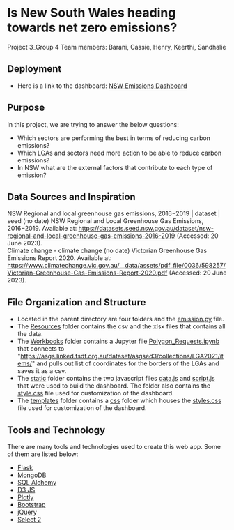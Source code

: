# Is New South Wales heading towards net zero emissions?
Project 3_Group 4
Team members: Barani, Cassie, Henry, Keerthi, Sandhalie

## Deployment
* Here is a link to the dashboard: [NSW Emissions Dashboard](https://misscoffeecassie.github.io/Project3_Group4/templates/)

## Purpose
In this project, we are trying to answer the below questions:
* Which sectors are performing the best in terms of reducing carbon emissions?
* Which LGAs and sectors need more action to be able to reduce carbon emissions?
* In NSW what are the external factors that contribute to each type of emission?

## Data Sources and Inspiration
NSW Regional and local greenhouse gas emissions, 2016−2019 | dataset | seed (no date) NSW Regional and Local Greenhouse Gas Emissions, 2016−2019. Available at: https://datasets.seed.nsw.gov.au/dataset/nsw-regional-and-local-greenhouse-gas-emissions-2016-2019 (Accessed: 20 June 2023).  
Climate change - climate change (no date) Victorian Greenhouse Gas Emissions Report 2020. Available at: https://www.climatechange.vic.gov.au/__data/assets/pdf_file/0036/598257/Victorian-Greenhouse-Gas-Emissions-Report-2020.pdf (Accessed: 20 June 2023). 

## File Organization and Structure
* Located in the parent directory are four folders and the [emission.py](https://github.com/Misscoffeecassie/Project3_Group4/blob/main/emission.py) file.
* The [Resources](https://github.com/Misscoffeecassie/Project3_Group4/tree/main/Resources) folder contains the csv and the xlsx files that contains all the data.
* The [Workbooks](https://github.com/Misscoffeecassie/Project3_Group4/tree/main/Workbooks) folder contains a Jupyter file [Polygon_Requests.ipynb](https://github.com/Misscoffeecassie/Project3_Group4/blob/17946fe682ed9f142e3a2749319cfd9efb1f05fe/Workbooks/Polygon_Requests.ipynb) that connects to "https://asgs.linked.fsdf.org.au/dataset/asgsed3/collections/LGA2021/items/" and pulls out  list of coordinates for the borders of the LGAs and saves it as a csv.
* The [static](https://github.com/Misscoffeecassie/Project3_Group4/tree/main/static) folder contains the two javascript files [data.js](https://github.com/Misscoffeecassie/Project3_Group4/blob/17946fe682ed9f142e3a2749319cfd9efb1f05fe/static/data.js) and [script.js](https://github.com/Misscoffeecassie/Project3_Group4/blob/17946fe682ed9f142e3a2749319cfd9efb1f05fe/static/script.js) that were used to build the dashboard. The folder also contains the [style.css](https://github.com/Misscoffeecassie/Project3_Group4/blob/17946fe682ed9f142e3a2749319cfd9efb1f05fe/static/style.css) file used for customization of the dashboard.
* The [templates](https://github.com/Misscoffeecassie/Project3_Group4/tree/main/templates) folder contains a [css](https://github.com/tallantj95/belly-button-challenge/tree/main/assets/css) folder which houses the [styles.css](https://github.com/tallantj95/belly-button-challenge/blob/main/assets/css/styles.css) file used for customization of the dashboard.

## Tools and Technology
There are many tools and technologies used to create this web app. Some of them are listed below:

* [Flask](https://flask.palletsprojects.com/)
* [MongoDB](https://www.mongodb.com/)
* [SQL Alchemy](https://www.sqlalchemy.org/)
* [D3 JS](https://d3js.org/)
* [Plotly](https://plotly.com/javascript/)
* [Bootstrap](https://getbootstrap.com/)
* [jQuery](https://jquery.com/)
* [Select 2](https://select2.org/)
